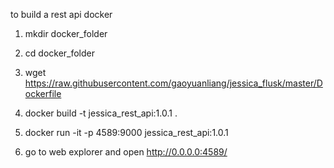 to build a rest api docker

1. mkdir docker_folder

2. cd docker_folder

3. wget https://raw.githubusercontent.com/gaoyuanliang/jessica_flusk/master/Dockerfile

4. docker build -t jessica_rest_api:1.0.1 .

5. docker run -it -p 4589:9000 jessica_rest_api:1.0.1

6. go to web explorer and open http://0.0.0.0:4589/
